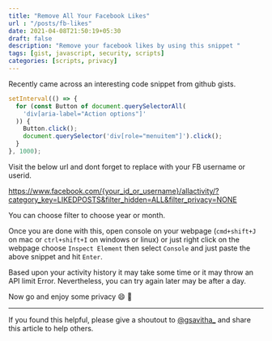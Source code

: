 ```yaml
---
title: "Remove All Your Facebook Likes"
url : "/posts/fb-likes"
date: 2021-04-08T21:50:19+05:30
draft: false
description: "Remove your facebook likes by using this snippet "
tags: [gist, javascript, security, scripts]
categories: [scripts, privacy]
---
```


Recently came across an interesting code snippet from github gists.

```js
setInterval(() => {
  for (const Button of document.querySelectorAll(
    'div[aria-label="Action options"]'
  )) {
    Button.click();
    document.querySelector('div[role="menuitem"]').click();
  }
}, 1000);
```

Visit the below url and dont forget to replace with your FB username or userid.

https://www.facebook.com/{your_id_or_username}/allactivity/?category_key=LIKEDPOSTS&filter_hidden=ALL&filter_privacy=NONE

You can choose filter to choose year or month.

Once you are done with this, open console on your webpage (`cmd+shift+J` on mac or `ctrl+shift+I` on windows or linux) or just right click on the webpage choose `Inspect Element` then select `Console` and just paste the above snippet and hit `Enter`.

Based upon your activity history it may take some time or it may throw an API limit Error. Nevertheless, you can try again later may be after a day.

Now go and enjoy some privacy :smile: :tada:

---

If you found this helpful, please give a shoutout to [@gsavitha_](https://twitter.com/gsavitha_) and share this article to help others. 